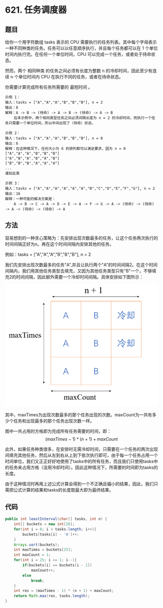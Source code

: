 # 621. 任务调度器

## 题目
给你一个用字符数组 tasks 表示的 CPU 需要执行的任务列表。其中每个字母表示一种不同种类的任务。任务可以以任意顺序执行，并且每个任务都可以在 1 个单位时间内执行完。在任何一个单位时间，CPU 可以完成一个任务，或者处于待命状态。

然而，两个 相同种类 的任务之间必须有长度为整数 n 的冷却时间，因此至少有连续 n 个单位时间内 CPU 在执行不同的任务，或者在待命状态。

你需要计算完成所有任务所需要的 最短时间 。
 

    示例 1：
    输入：tasks = ["A","A","A","B","B","B"], n = 2
    输出：8
    解释：A -> B -> (待命) -> A -> B -> (待命) -> A -> B
        在本示例中，两个相同类型任务之间必须间隔长度为 n = 2 的冷却时间，而执行一个任务只需要一个单位时间，所以中间出现了（待命）状态。 

    示例 2：
    输入：tasks = ["A","A","A","B","B","B"], n = 0
    输出：6
    解释：在这种情况下，任何大小为 6 的排列都可以满足要求，因为 n = 0
    ["A","A","A","B","B","B"]
    ["A","B","A","B","A","B"]
    ["B","B","B","A","A","A"]
    ...
    诸如此类

    示例 3：
    输入：tasks = ["A","A","A","A","A","A","B","C","D","E","F","G"], n = 2
    输出：16
    解释：一种可能的解决方案是：
        A -> B -> C -> A -> D -> E -> A -> F -> G -> A -> (待命) -> (待命) -> A -> (待命) -> (待命) -> A

## 方法
容易想到的一种贪心策略为：先安排出现次数最多的任务，让这个任务两次执行的时间间隔正好为n。再在这个时间间隔内安排其他的任务。

例如：tasks = ["A","A","A","B","B","B"], n = 2

我们先安排出现次数最多的任务"A",并且让执行两个"A"的时间间隔2。在这个时间间隔内，我们用其他任务类型去填充，又因为其他任务类型只有"B"一个，不够填充2的时间间隔，因此额外需要一个冷却时间间隔。具体安排如下图所示：

![](621.png)

其中，maxTimes为出现次数最多的那个任务出现的次数。maxCount为一共有多少个任务和出现最多的那个任务出现次数一样。

图中一共占用的方格即为完成所有任务需要的时间，即：  
$$(maxTimes - 1)*(n + 1) + maxCount$$

此外，如果任务种类很多，在安排时无需冷却时间，只需要在一个任务的两次出现间填充其他任务，然后从左到右从上到下依次执行即可，由于每一个任务占用一个时间单位，我们又正正好好地使用了tasks中的所有任务，而且我们只使用tasks中的任务来占用方格（没用冷却时间）。因此这种情况下，所需要的时间即为tasks的长度。

由于这种情况时再用上述公式计算会得到一个不正确且偏小的结果，因此，我们只需把公式计算的结果和tasks的长度取最大即为最终结果。
## 代码
```java
public int leastInterval(char[] tasks, int n) {
    int[] buckets = new int[26];
    for(int i = 0; i < tasks.length; i++){
        buckets[tasks[i] - 'A']++;
    }
    Arrays.sort(buckets);
    int maxTimes = buckets[25];
    int maxCount = 1;
    for(int i = 25; i >= 1; i--){
        if(buckets[i] == buckets[i - 1])
            maxCount++;
        else
            break;
    }
    int res = (maxTimes - 1) * (n + 1) + maxCount;
    return Math.max(res, tasks.length);
}
```